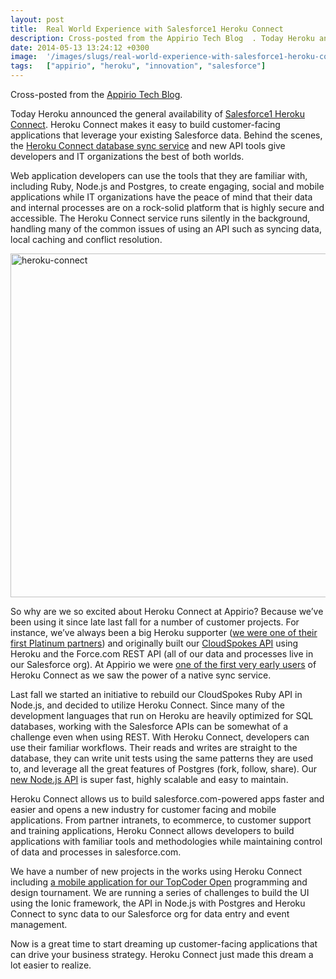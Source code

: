 ```yaml
---
layout: post
title:  Real World Experience with Salesforce1 Heroku Connect
description: Cross-posted from the Appirio Tech Blog  . Today Heroku announced the general availability of Salesforce1 Heroku Connect . Heroku Connect makes it easy to build customer-facing applications that leverage your existing Salesforce data. Behind the scenes, the Heroku Connect database sync service  and new API tools give developers and IT organizations the best of both worlds. Web application developers can use the tools that they are familiar with, including Ruby, Node.js and Postgres, to create en
date: 2014-05-13 13:24:12 +0300
image:  '/images/slugs/real-world-experience-with-salesforce1-heroku-connect.jpg'
tags:   ["appirio", "heroku", "innovation", "salesforce"]
---
```

<p>Cross-posted from the <a href="http://appirio.com/category/tech-blog/2014/05/real-world-experience-salesforce1-heroku-connect/" target="_blank">Appirio Tech Blog</a>.</p>
<p>Today Heroku announced the general availability of <a href="https://blog.heroku.com/archives/2014/5/13/introducing_heroku_connect">Salesforce1 Heroku Connect</a>. Heroku Connect makes it easy to build customer-facing applications that leverage your existing Salesforce data. Behind the scenes, the <a href="https://devcenter.heroku.com/articles/herokuconnect">Heroku Connect database sync service</a> and new API tools give developers and IT organizations the best of both worlds.</p>
<p>Web application developers can use the tools that they are familiar with, including Ruby, Node.js and Postgres, to create engaging, social and mobile applications while IT organizations have the peace of mind that their data and internal processes are on a rock-solid platform that is highly secure and accessible. The Heroku Connect service runs silently in the background, handling many of the common issues of using an API such as syncing data, local caching and conflict resolution.</p>
<p><img src="http://res.cloudinary.com/blog-jeffdouglas-com/image/upload/v1400327572/heroku-connect_x4mesd.png" alt="heroku-connect" width="550" class="size-full wp-image-5169" /></p>
<p>So why are we so excited about Heroku Connect at Appirio? Because we’ve been using it since late last fall for a number of customer projects. For instance, we’ve always been a big Heroku supporter (<a href="https://partners.heroku.com/appirio">we were one of their first Platinum partners</a>) and originally built our <a href="https://github.com/cloudspokes/cs-api">CloudSpokes API</a> using Heroku and the Force.com REST API (all of our data and processes live in our Salesforce org). At Appirio we were <a href="/2013/12/06/what-does-heroku1-mean-for-developers/">one of the first very early users</a> of Heroku Connect as we saw the power of a native sync service.</p>
<p>Last fall we started an initiative to rebuild our CloudSpokes Ruby API in Node.js, and decided to utilize Heroku Connect. Since many of the development languages that run on Heroku are heavily optimized for SQL databases, working with the Salesforce APIs can be somewhat of a challenge even when using REST. With Heroku Connect, developers can use their familiar workflows. Their reads and writes are straight to the database, they can write unit tests using the same patterns they are used to, and leverage all the great features of Postgres (fork, follow, share). Our <a href="https://github.com/cloudspokes/cs-api-node">new Node.js API</a> is super fast, highly scalable and easy to maintain.</p>
<p>Heroku Connect allows us to build salesforce.com-powered apps faster and easier and opens a new industry for customer facing and mobile applications. From partner intranets, to ecommerce, to customer support and training applications, Heroku Connect allows developers to build applications with familiar tools and methodologies while maintaining control of data and processes in salesforce.com. </p>
<p>We have a number of new projects in the works using Heroku Connect including <a href="http://community.topcoder.com/tco14/overview/win-tco-trips/mashathon/">a mobile application for our TopCoder Open</a> programming and design tournament. We are running a series of challenges to build the UI using the Ionic framework, the API in Node.js with Postgres and Heroku Connect to sync data to our Salesforce org for data entry and event management.</p>
<p>Now is a great time to start dreaming up customer-facing applications that can drive your business strategy. Heroku Connect just made this dream a lot easier to realize.</p>
